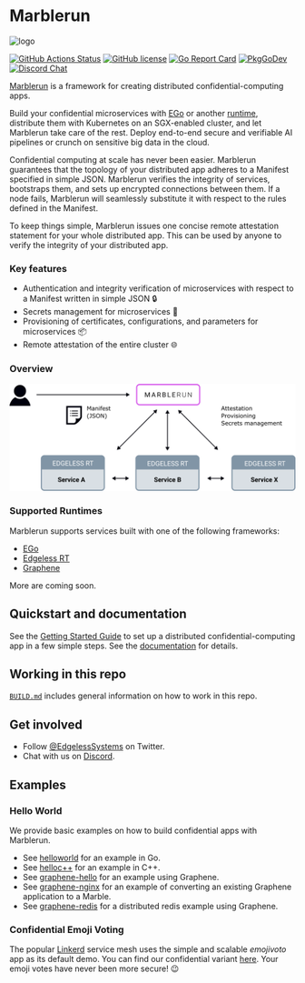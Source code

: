 # Marblerun

![logo](assets/mr_logo.svg)

[![GitHub Actions Status][github-actions-badge]][github-actions]
[![GitHub license][license-badge]](LICENSE)
[![Go Report Card][go-report-card-badge]][go-report-card]
[![PkgGoDev][go-pkg-badge]][go-pkg]
[![Discord Chat][discord-badge]][discord]

[Marblerun][marblerunsh] is a framework for creating distributed confidential-computing apps.

Build your confidential microservices with [EGo][ego] or another [runtime](#supported-runtimes), distribute them with Kubernetes on an SGX-enabled cluster, and let Marblerun take care of the rest. Deploy end-to-end secure and verifiable AI pipelines or crunch on sensitive big data in the cloud.

Confidential computing at scale has never been easier. Marblerun guarantees that the topology of your distributed app adheres to a Manifest specified in simple JSON. Marblerun verifies the integrity of services, bootstraps them, and sets up encrypted connections between them. If a node fails, Marblerun will seamlessly substitute it with respect to the rules defined in the Manifest.

To keep things simple, Marblerun issues one concise remote attestation statement for your whole distributed app. This can be used by anyone to verify the integrity of your distributed app.

### Key features

* Authentication and integrity verification of microservices with respect to a Manifest written in simple JSON :lock:
* Secrets management for microservices :key:
* Provisioning of certificates, configurations, and parameters for microservices :package:
* Remote attestation of the entire cluster :globe_with_meridians:

### Overview

<img src="assets/overview.svg" alt="overview" width="600"/>

### Supported Runtimes
Marblerun supports services built with one of the following frameworks:
* [EGo][ego]
* [Edgeless RT][edgelessrt]
* [Graphene][graphene]

More are coming soon.

## Quickstart and documentation

See the [Getting Started Guide][getting-started] to set up a distributed confidential-computing app in a few simple steps.
See the [documentation][docs] for details.

## Working in this repo

[`BUILD.md`](BUILD.md) includes general information on how to work in this repo.

## Get involved

* Follow [@EdgelessSystems][twitter] on Twitter.
* Chat with us on [Discord][discord].

## Examples

### Hello World

We provide basic examples on how to build confidential apps with Marblerun.

* See [helloworld](samples/helloworld) for an example in Go.
* See [helloc++](samples/helloc++) for an example in C++.
* See [graphene-hello](samples/graphene-hello) for an example using Graphene.
* See [graphene-nginx](samples/graphene-nginx) for an example of converting an existing Graphene application to a Marble.
* See [graphene-redis](samples/graphene-redis) for a distributed redis example using Graphene.

### Confidential Emoji Voting

The popular [Linkerd][linkerd] service mesh uses the simple and scalable *emojivoto* app as its default demo. You can find our confidential variant [here][emojivoto]. Your emoji votes have never been more secure! 😉

<!-- refs -->
[docs]: https://marblerun.sh/docs/introduction/
[edgelessrt]: https://github.com/edgelesssys/edgelessrt
[ego]: https://github.com/edgelesssys/ego
[emojivoto]: https://github.com/edgelesssys/emojivoto
[getting-started]: https://marblerun.sh/docs/getting-started/quickstart/
[github-actions]: https://github.com/edgelesssys/marblerun/actions
[github-actions-badge]: https://github.com/edgelesssys/marblerun/workflows/Unit%20Tests/badge.svg
[go-pkg]: https://pkg.go.dev/github.com/edgelesssys/marblerun
[go-pkg-badge]: https://pkg.go.dev/badge/github.com/edgelesssys/marblerun
[go-report-card]: https://goreportcard.com/report/github.com/edgelesssys/marblerun
[go-report-card-badge]: https://goreportcard.com/badge/github.com/edgelesssys/marblerun
[graphene]: https://github.com/oscarlab/graphene
[license-badge]: https://img.shields.io/github/license/edgelesssys/marblerun
[linkerd]: https://linkerd.io
[marblerunsh]: https://marblerun.sh
[sgx-lkl]: https://github.com/lsds/sgx-lkl
[slack]: https://join.slack.com/t/confidentialcloud/shared_invite/zt-ix8nzzr6-vVNb6IM76Ab8z9a_5NMJnQ
[twitter]: https://twitter.com/EdgelessSystems
[discord]: https://discord.gg/rH8QTH56JN
[discord-badge]: https://img.shields.io/badge/chat-on%20Discord-blue
